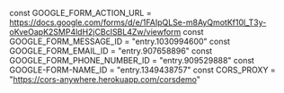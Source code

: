 const GOOGLE_FORM_ACTION_URL = https://docs.google.com/forms/d/e/1FAIpQLSe-m8AyQmotKf10l_T3y-oKveOapK2SMP4ldH2jCBcISBL4Zw/viewform
const GOOGLE_FORM_MESSAGE_ID = "entry.1030994600"
const GOOGLE_FORM_EMAIL_ID = "entry.907658896"
const GOOGLE_FORM_PHONE_NUMBER_ID = "entry.909529888"
const GOOGLE-FORM-NAME_ID = "entry.1349438757"
const CORS_PROXY = "https://cors-anywhere.herokuapp.com/corsdemo"
